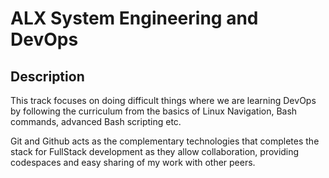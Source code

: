 # ALX System Engineering and DevOps 

## Description
This track focuses on doing difficult things where we are learning DevOps by following the curriculum from the basics of Linux Navigation, Bash commands, advanced Bash scripting etc.

Git and Github acts as the complementary technologies that completes the stack for FullStack development as they allow collaboration, providing codespaces and easy sharing of my work with other peers.
